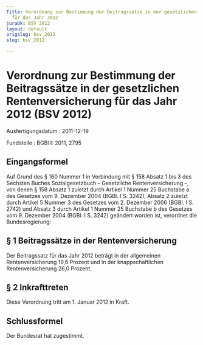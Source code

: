 ```yaml
---
Title: Verordnung zur Bestimmung der Beitragssätze in der gesetzlichen Rentenversicherung
  für das Jahr 2012
jurabk: BSV 2012
layout: default
origslug: bsv_2012
slug: bsv_2012

---
```


# Verordnung zur Bestimmung der Beitragssätze in der gesetzlichen Rentenversicherung für das Jahr 2012 (BSV 2012)

Ausfertigungsdatum
:   2011-12-19

Fundstelle
:   BGBl I: 2011, 2795


## Eingangsformel

Auf Grund des § 160 Nummer 1 in Verbindung mit § 158 Absatz 1 bis 3 des Sechsten Buches Sozialgesetzbuch – Gesetzliche Rentenversicherung –, von denen § 158 Absatz 1 zuletzt durch Artikel 1 Nummer 25 Buchstabe a des Gesetzes vom 9. Dezember 2004 (BGBl. I S. 3242), Absatz 2 zuletzt durch Artikel 5 Nummer 3 des Gesetzes vom 2. Dezember 2006 (BGBl. I S. 2742) und Absatz 3 durch Artikel 1 Nummer 25 Buchstabe b des Gesetzes vom 9. Dezember 2004 (BGBl. I S. 3242) geändert worden ist, verordnet die Bundesregierung:


## § 1 Beitragssätze in der Rentenversicherung

Der Beitragssatz für das Jahr 2012 beträgt in der allgemeinen Rentenversicherung 19,6 Prozent und in der knappschaftlichen Rentenversicherung 26,0 Prozent.


## § 2 Inkrafttreten

Diese Verordnung tritt am 1. Januar 2012 in Kraft.


## Schlussformel

Der Bundesrat hat zugestimmt.

